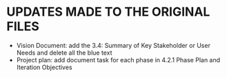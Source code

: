 # UPDATES MADE TO THE ORIGINAL FILES

- Vision Document: add the 3.4: Summary of Key Stakeholder or User Needs and delete all the blue text
- Project plan: add document task for each phase in 4.2.1 Phase Plan and Iteration Objectives
